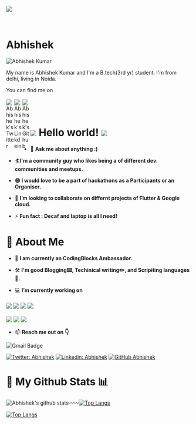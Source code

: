 ![](https://cdn-images-1.medium.com/max/800/1*qi_Mszpm2l-HeCJe63O-_A.png)

![Hello](Hello.gif)
# Abhishek
<p align="left"> <img src="https://komarev.com/ghpvc/?username=DOOOMSTERR&label=Views&color=blue&style=plastic" alt="Abhishek Kumar" /> </p>

My name is Abhishek Kumar and I'm a B.tech(3rd yr) student. I'm from delhi, living in Noida.

You can find me on
<br>
 <br>
 <a href="https://twitter.com/_Abhishek_k10">
  <img align="left" alt="Abhishek's Twitter" width="22px" src="https://cdn.jsdelivr.net/npm/simple-icons@v3/icons/twitter.svg" />
</a>
<a href="https://www.linkedin.com/in/abhishek-k-371076b8/">
  <img align="left" alt="Abhishek's Linkdein" width="22px" src="https://cdn.jsdelivr.net/npm/simple-icons@v3/icons/linkedin.svg" />
</a>
<a href="https://github.com/DOOMSTERR">
  <img align="left" alt="Abhishek's Github" width="22px" src="https://cdn.jsdelivr.net/npm/simple-icons@v3/icons/github.svg" />
</a>
<br>
<br>



# <img src="https://github.com/TheDudeThatCode/TheDudeThatCode/blob/master/Assets/Hi.gif" width="29px"> Hello world!&nbsp;<img src="https://github.com/TheDudeThatCode/TheDudeThatCode/blob/master/Assets/Earth.gif" width="24px">
- 💬 **Ask me about anything :)** 

- 🏄‍**I'm a community guy who likes being a of different dev. communities and meetups.**

- **😄 I would love to be a part of hackathons as a Participants or an Organiser.**

- 👯 **I’m looking to collaborate on differnt projects of Flutter & Google cloud.**

- ⚡ **Fun fact : Decaf and laptop is all I need!**



# 🧐 About Me
- 🌱 **I am currently an CodingBlocks Ambassador.**

- 🛠️ **I'm good Blogging⌨️, Techinical writing✏️, and Scripiting languages📜.**

- 💻 **I’m currently working on**
#### ![](https://img.shields.io/badge/C%20programming-%F0%9F%8C%80-orange)  ![](https://img.shields.io/badge/C%2B%2B-%F0%9F%8C%8C-yellow) ![](https://img.shields.io/badge/Dart-%F0%9F%8E%AF-success)  ![](https://img.shields.io/badge/Flutter-%E2%98%84%EF%B8%8F-blue) 
![](https://img.shields.io/badge/Firebase-%F0%9F%94%A5-brightgreen)  ![](https://img.shields.io/badge/App%20Dev.-%F0%9F%93%B1-blueviolet)  ![](https://img.shields.io/badge/Google%20Cloud%20Platform-%E2%98%81%EF%B8%8F-9cf)

- 📫 **Reach me out on 👇** 

![Gmail Badge](https://img.shields.io/badge/-abhishek_kumar_007@yahoo.com-c14438?style=flat-square&logo=Gmail&logoColor=white&link=mailto:abhishek_kumar_007@yahoo.com)

[![Twitter: Abhishek](https://img.shields.io/twitter/follow/_Abhishek_k10?style=social)](https://twitter.com/_Abhishek_k10)
[![Linkedin: Abhishek](https://img.shields.io/badge/-Abhisek-blue?style=flat-square&logo=Linkedin&logoColor=white&link=https://www.linkedin.com/in/abhishek-k-371076b8/)](https://www.linkedin.com/in/abhishek-k-371076b8/)
[![GitHub Abhishek](https://img.shields.io/github/followers/DOOMSTERR?label=follow&style=social)](https://github.com/DOOMSTERR)



# 🐾 My Github Stats 📊
![Abhishek's github stats](https://github-readme-stats.vercel.app/api?username=DOOMSTERR&count_private=true&show_icons=true&theme=shades-of-purple&show_icons=true)〰️〰️[![Top Langs](https://github-readme-stats.vercel.app/api/top-langs/?username=DOOMSTERR&langs_count=3&theme=shades-of-purple&show_icons=true)](https://github.com/DOOMSTERR/github-readme-stats)

[![Top Langs](https://github-readme-stats.vercel.app/api/top-langs/?username=DOOMSTERR&layout=compact&langs_count=8&theme=dracula&show_icons=true)](https://github.com/anuraghazra/github-readme-stats)


